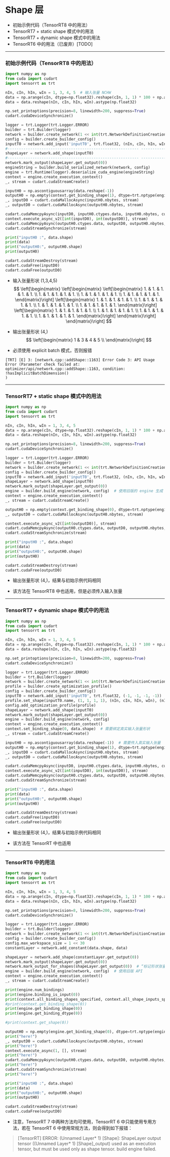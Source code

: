 # Shape 层
+ 初始示例代码（TensorRT8 中的用法）
+ TensorRT7 + static shape 模式中的用法
+ TensorRT7 + dynamic shape 模式中的用法
+ TensorRT6 中的用法（已废弃）[TODO]

---
### 初始示例代码（TensorRT8 中的用法）
```python
import numpy as np
from cuda import cudart
import tensorrt as trt

nIn, cIn, hIn, wIn = 1, 3, 4, 5  # 输入张量 NCHW
data = np.arange(cIn, dtype=np.float32).reshape(cIn, 1, 1) * 100 + np.arange(hIn).reshape(1, hIn, 1) * 10 + np.arange(wIn).reshape(1, 1, wIn)  # 输入数据
data = data.reshape(nIn, cIn, hIn, wIn).astype(np.float32)

np.set_printoptions(precision=8, linewidth=200, suppress=True)
cudart.cudaDeviceSynchronize()

logger = trt.Logger(trt.Logger.ERROR)
builder = trt.Builder(logger)
network = builder.create_network(1 << int(trt.NetworkDefinitionCreationFlag.EXPLICIT_BATCH))
config = builder.create_builder_config()
inputT0 = network.add_input('inputT0', trt.float32, (nIn, cIn, hIn, wIn))
#---------------------------------------------------------- --------------------# 替换部分
shapeLayer = network.add_shape(inputT0)
#---------------------------------------------------------- --------------------# 替换部分
network.mark_output(shapeLayer.get_output(0))
engineString = builder.build_serialized_network(network, config)
engine = trt.Runtime(logger).deserialize_cuda_engine(engineString)
context = engine.create_execution_context()
_, stream = cudart.cudaStreamCreate()

inputH0 = np.ascontiguousarray(data.reshape(-1))
outputH0 = np.empty(context.get_binding_shape(1), dtype=trt.nptype(engine.get_binding_dtype(1)))
_, inputD0 = cudart.cudaMallocAsync(inputH0.nbytes, stream)
_, outputD0 = cudart.cudaMallocAsync(outputH0.nbytes, stream)

cudart.cudaMemcpyAsync(inputD0, inputH0.ctypes.data, inputH0.nbytes, cudart.cudaMemcpyKind.cudaMemcpyHostToDevice, stream)
context.execute_async_v2([int(inputD0), int(outputD0)], stream)
cudart.cudaMemcpyAsync(outputH0.ctypes.data, outputD0, outputH0.nbytes, cudart.cudaMemcpyKind.cudaMemcpyDeviceToHost, stream)
cudart.cudaStreamSynchronize(stream)

print("inputH0 :", data.shape)
print(data)
print("outputH0:", outputH0.shape)
print(outputH0)

cudart.cudaStreamDestroy(stream)
cudart.cudaFree(inputD0)
cudart.cudaFree(outputD0)
```

+ 输入张量形状 (1,3,4,5)
$$
\left[\begin{matrix}
    \left[\begin{matrix}
        \left[\begin{matrix}
            1. & 1. & 1. & 1. & 1. \\
            1. & 1. & 1. & 1. & 1. \\
            1. & 1. & 1. & 1. & 1. \\
            1. & 1. & 1. & 1. & 1.
        \end{matrix}\right]
        \left[\begin{matrix}
            1. & 1. & 1. & 1. & 1. \\
            1. & 1. & 1. & 1. & 1. \\
            1. & 1. & 1. & 1. & 1. \\
            1. & 1. & 1. & 1. & 1.
        \end{matrix}\right]
        \left[\begin{matrix}
            1. & 1. & 1. & 1. & 1. \\
            1. & 1. & 1. & 1. & 1. \\
            1. & 1. & 1. & 1. & 1. \\
            1. & 1. & 1. & 1. & 1.
        \end{matrix}\right]
    \end{matrix}\right]
\end{matrix}\right]
$$

+ 输出张量形状 (4,)
$$
\left[\begin{matrix}
  1 & 3 & 4 & 5 \\
\end{matrix}\right]
$$

+ 必须使用 explicit batch 模式，否则报错
```
[TRT] [E] 3: [network.cpp::addShape::1163] Error Code 3: API Usage Error (Parameter check failed at: optimizer/api/network.cpp::addShape::1163, condition: !hasImplicitBatchDimension()
)
```

---
### TensorRT7 + static shape 模式中的用法
```python
import numpy as np
from cuda import cudart
import tensorrt as trt

nIn, cIn, hIn, wIn = 1, 3, 4, 5
data = np.arange(cIn, dtype=np.float32).reshape(cIn, 1, 1) * 100 + np.arange(hIn).reshape(1, hIn, 1) * 10 + np.arange(wIn).reshape(1, 1, wIn)
data = data.reshape(nIn, cIn, hIn, wIn).astype(np.float32)

np.set_printoptions(precision=8, linewidth=200, suppress=True)
cudart.cudaDeviceSynchronize()

logger = trt.Logger(trt.Logger.ERROR)
builder = trt.Builder(logger)
network = builder.create_network(1 << int(trt.NetworkDefinitionCreationFlag.EXPLICIT_BATCH))
config = builder.create_builder_config()
inputT0 = network.add_input('inputT0', trt.float32, (nIn, cIn, hIn, wIn))
shapeLayer = network.add_shape(inputT0)
network.mark_output(shapeLayer.get_output(0))
engine = builder.build_engine(network, config)  # 使用旧版的 engine 生成 API
context = engine.create_execution_context()
_, stream = cudart.cudaStreamCreate()

outputH0 = np.empty(context.get_binding_shape(0), dtype=trt.nptype(engine.get_binding_dtype(0)))  # 不需要绑定输入张量（engine中已经包含了输入张量的形状信息）
_, outputD0 = cudart.cudaMallocAsync(outputH0.nbytes, stream)

context.execute_async_v2([int(outputD0)], stream)
cudart.cudaMemcpyAsync(outputH0.ctypes.data, outputD0, outputH0.nbytes, cudart.cudaMemcpyKind.cudaMemcpyDeviceToHost, stream)
cudart.cudaStreamSynchronize(stream)

print("inputH0 :", data.shape)
print(data)
print("outputH0:", outputH0.shape)
print(outputH0)

cudart.cudaStreamDestroy(stream)
cudart.cudaFree(outputD0)
```

+ 输出张量形状 (4,)，结果与初始示例代码相同

+ 该方法在 TensorRT8 中也适用，但是必须传入输入张量

---
### TensorRT7 + dynamic shape 模式中的用法
```python
import numpy as np
from cuda import cudart
import tensorrt as trt

nIn, cIn, hIn, wIn = 1, 3, 4, 5
data = np.arange(cIn, dtype=np.float32).reshape(cIn, 1, 1) * 100 + np.arange(hIn).reshape(1, hIn, 1) * 10 + np.arange(wIn).reshape(1, 1, wIn)
data = data.reshape(nIn, cIn, hIn, wIn).astype(np.float32)

np.set_printoptions(precision=8, linewidth=200, suppress=True)
cudart.cudaDeviceSynchronize()

logger = trt.Logger(trt.Logger.ERROR)
builder = trt.Builder(logger)
network = builder.create_network(1 << int(trt.NetworkDefinitionCreationFlag.EXPLICIT_BATCH))
profile = builder.create_optimization_profile()
config = builder.create_builder_config()
inputT0 = network.add_input('inputT0', trt.float32, (-1, -1, -1, -1))
profile.set_shape(inputT0.name, (1, 1, 1, 1), (nIn, cIn, hIn, wIn), (nIn * 2, cIn * 2, hIn * 2, wIn * 2))
config.add_optimization_profile(profile)
shapeLayer = network.add_shape(inputT0)
network.mark_output(shapeLayer.get_output(0))
engine = builder.build_engine(network, config)
context = engine.create_execution_context()
context.set_binding_shape(0, data.shape)  # 需要绑定真实输入张量形状
_, stream = cudart.cudaStreamCreate()

inputH0 = np.ascontiguousarray(data.reshape(-1))  # 需要传入真实输入张量
outputH0 = np.empty(context.get_binding_shape(1), dtype=trt.nptype(engine.get_binding_dtype(1)))
_, inputD0 = cudart.cudaMallocAsync(inputH0.nbytes, stream)
_, outputD0 = cudart.cudaMallocAsync(outputH0.nbytes, stream)

cudart.cudaMemcpyAsync(inputD0, inputH0.ctypes.data, inputH0.nbytes, cudart.cudaMemcpyKind.cudaMemcpyHostToDevice, stream)
context.execute_async_v2([int(inputD0), int(outputD0)], stream)
cudart.cudaMemcpyAsync(outputH0.ctypes.data, outputD0, outputH0.nbytes, cudart.cudaMemcpyKind.cudaMemcpyDeviceToHost, stream)
cudart.cudaStreamSynchronize(stream)

print("inputH0 :", data.shape)
print(data)
print("outputH0:", outputH0.shape)
print(outputH0)

cudart.cudaStreamDestroy(stream)
cudart.cudaFree(inputD0)
cudart.cudaFree(outputD0)
```

+ 输出张量形状 (4,)，结果与初始示例代码相同

+ 该方法在 TensorRT 中也适用

---
### TensorRT6 中的用法
```python
import numpy as np
from cuda import cudart
import tensorrt as trt

nIn, cIn, hIn, wIn = 1, 3, 4, 5
data = np.arange(cIn, dtype=np.float32).reshape(cIn, 1, 1) * 100 + np.arange(hIn).reshape(1, hIn, 1) * 10 + np.arange(wIn).reshape(1, 1, wIn)
data = data.reshape(nIn, cIn, hIn, wIn).astype(np.float32)

np.set_printoptions(precision=8, linewidth=200, suppress=True)
cudart.cudaDeviceSynchronize()

logger = trt.Logger(trt.Logger.ERROR)
builder = trt.Builder(logger)
network = builder.create_network(1 << int(trt.NetworkDefinitionCreationFlag.EXPLICIT_BATCH))
config = builder.create_builder_config()
config.max_workspace_size = 1 << 30
constantLayer = network.add_constant(data.shape, data)

shapeLayer = network.add_shape(constantLayer.get_output(0))
network.mark_output(shapeLayer.get_output(0))
network.mark_output_for_shapes(shapeLayer.get_output(0))  # “标记形状张量作为输出”的专用方法
engine = builder.build_engine(network, config)  # 使用旧版 API
context = engine.create_execution_context()
_, stream = cudart.cudaStreamCreate()

print(engine.num_bindings)
print(engine.binding_is_input(0))
print(context.all_binding_shapes_specified, context.all_shape_inputs_specified)
#print(context.get_binding_shape(0))
print(engine.get_binding_shape(0))
print(engine.get_binding_dtype(0))

#print(context.get_shape(0))

outputH0 = np.empty(engine.get_binding_shape(0), dtype=trt.nptype(engine.get_binding_dtype(0)))  # 不需要绑定输入张量（engine中已经包含了输入张量的形状信息）
print("here!")
_, outputD0 = cudart.cudaMallocAsync(outputH0.nbytes, stream)
print("here!")
context.execute_async(1, [], stream)
print("here!")
cudart.cudaMemcpyAsync(outputH0.ctypes.data, outputD0, outputH0.nbytes, cudart.cudaMemcpyKind.cudaMemcpyDeviceToHost, stream)
print("here!")
cudart.cudaStreamSynchronize(stream)
print("here!")

print("inputH0 :", data.shape)
print(data)
print("outputH0:", outputH0.shape)
print(outputH0)

cudart.cudaStreamDestroy(stream)
cudart.cudaFree(outputD0)
```
+ 注意，TensorRT 7 中两种方法均可使用，TensorRT 6 中只能使用专用方法，若在 TensorRT 6 中使用常规方法，则会得到如下报错：

> [TensorRT] ERROR: (Unnamed Layer* 1) [Shape]: ShapeLayer output tensor ((Unnamed Layer* 1) [Shape]_output) used as an execution tensor,  but must be used only as shape tensor.
build engine failed.
